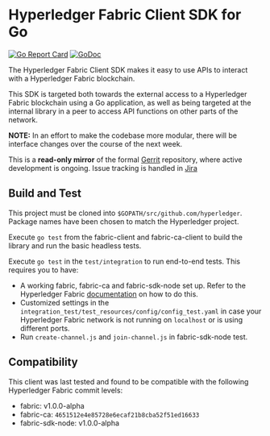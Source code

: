 # Hyperledger Fabric Client SDK for Go
[![Go Report Card](https://goreportcard.com/badge/github.com/hyperledger/fabric-sdk-go)](https://goreportcard.com/report/github.com/hyperledger/fabric-sdk-go)
[![GoDoc](https://godoc.org/github.com/hyperledger/fabric-sdk-go?status.svg)](https://godoc.org/github.com/hyperledger/fabric-sdk-go)

The Hyperledger Fabric Client SDK makes it easy to use APIs to interact with a Hyperledger Fabric blockchain.

This SDK is targeted both towards the external access to a Hyperledger Fabric blockchain using a Go application, as well as being targeted at the internal library in a peer to access API functions on other parts of the network.

**NOTE:** In an effort to make the codebase more modular, there will be interface changes over the course of the next week.

This is a **read-only mirror** of the formal [Gerrit](https://gerrit.hyperledger.org/r/#/admin/projects/fabric-sdk-go)
repository, where active development is ongoing. Issue tracking is handled in [Jira](https://jira.hyperledger.org/secure/RapidBoard.jspa?projectKey=FAB&rapidView=7&view=planning)

## Build and Test

This project must be cloned into `$GOPATH/src/github.com/hyperledger`. Package names have been chosen to match the Hyperledger project.

Execute `go test` from the fabric-client and fabric-ca-client to build the library and run the basic headless tests.

Execute `go test` in the `test/integration` to run end-to-end tests. This requires you to have:
- A working fabric, fabric-ca and fabric-sdk-node set up. Refer to the Hyperledger Fabric [documentation](https://github.com/hyperledger/fabric) on how to do this.
- Customized settings in the `integration_test/test_resources/config/config_test.yaml` in case your Hyperledger Fabric network is not running on `localhost` or is using different ports.
- Run `create-channel.js` and `join-channel.js` in fabric-sdk-node test.


## Compatibility

This client was last tested and found to be compatible with the following Hyperledger Fabric commit levels:
- fabric: v1.0.0-alpha 
- fabric-ca: `4651512e4e85728e6ecaf21b8cba52f51ed16633`
- fabric-sdk-node: v1.0.0-alpha